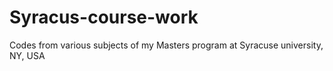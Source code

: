 # Syracus-course-work
Codes from various subjects of my Masters program at Syracuse university, NY, USA
